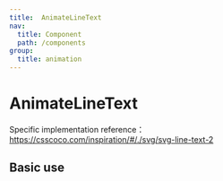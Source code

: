 ```yaml
---
title:  AnimateLineText
nav:
  title: Component
  path: /components
group:
  title: animation
---
```


# AnimateLineText 

Specific implementation reference：https://csscoco.com/inspiration/#/./svg/svg-line-text-2


## Basic use

<code src="./demo/index1.tsx"></code>

<code src="./demo/index2.tsx"></code>

<API></API>
